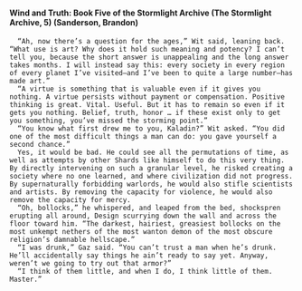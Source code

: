 #### Wind and Truth: Book Five of the Stormlight Archive (The Stormlight Archive, 5) (Sanderson, Brandon)
      “Ah, now there’s a question for the ages,” Wit said, leaning back. “What use is art? Why does it hold such meaning and potency? I can’t tell you, because the short answer is unappealing and the long answer takes months. I will instead say this: every society in every region of every planet I’ve visited—and I’ve been to quite a large number—has made art.”
      “A virtue is something that is valuable even if it gives you nothing. A virtue persists without payment or compensation. Positive thinking is great. Vital. Useful. But it has to remain so even if it gets you nothing. Belief, truth, honor … if these exist only to get you something, you’ve missed the storming point.”
      “You know what first drew me to you, Kaladin?” Wit asked. “You did one of the most difficult things a man can do: you gave yourself a second chance.”
      Yes, it would be bad. He could see all the permutations of time, as well as attempts by other Shards like himself to do this very thing. By directly intervening on such a granular level, he risked creating a society where no one learned, and where civilization did not progress. By supernaturally forbidding warlords, he would also stifle scientists and artists. By removing the capacity for violence, he would also remove the capacity for mercy.
      “Oh, bollocks,” he whispered, and leaped from the bed, shockspren erupting all around, Design scurrying down the wall and across the floor toward him. “The darkest, hairiest, greasiest bollocks on the most unkempt nethers of the most wanton demon of the most obscure religion’s damnable hellscape.”
      “I was drunk,” Gaz said. “You can’t trust a man when he’s drunk. He’ll accidentally say things he ain’t ready to say yet. Anyway, weren’t we going to try out that armor?”
      “I think of them little, and when I do, I think little of them. Master.”
